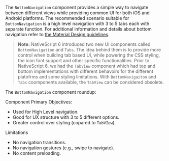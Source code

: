 The `BottomNavigation` component provides a simple way to navigate between different views while providing common UI for both iOS and Android platforms.  The recommended scenario suitable for `BottomNavigation` is a high level navigation with 3 to 5 tabs each with separate function. For additional information and details about bottom navigation refer to [the Material Design guidelines](https://material.io/design/components/bottom-navigation.html#usage).

> **Note:** NativeScript 6 introduced two new UI components called `BottomNavigation` and `Tabs`. The idea behind them is to provide more control when building tab based UI, while powering the CSS styling, the icon font support and other specific functionalities. Prior to NativeScript 6, we had the `TabView` component which had top and bottom implementations with different behavoirs for the different platofrms and some styling limitations. With `BottomNavigaiton` and `Tabs` coomponents available, the `TabView` can be considered obsolete.

The `BottomNavigation` component roundup:

Component Primary Objectives:
- Used for High Level navigation.
- Good for UX structure with 3 to 5 different options.
- Greater control over styling (copared to `TabVIew`).

Limitations 
- No navigation transitions.
- No navigation gestures (e.g., swipe to navigate).
- No content preloading.